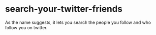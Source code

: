 # search-your-twitter-friends
As the name suggests, it lets you search the people you follow and who follow you on twitter.
